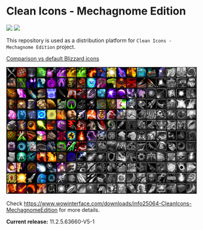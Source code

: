 # Clean Icons - Mechagnome Edition

[<img src="https://img.shields.io/github/downloads/AcidWeb/Clean-Icons-Mechagnome-Edition/latest/total">](https://github.com/AcidWeb/Clean-Icons-Mechagnome-Edition/releases/latest) [<img src="https://img.shields.io/github/downloads/AcidWeb/Clean-Icons-Mechagnome-Edition/total">](https://github.com/AcidWeb/Clean-Icons-Mechagnome-Edition/releases)

This repository is used as a distribution platform for `Clean Icons - Mechagnome Edition` project.

[Comparison vs default Blizzard icons](https://acidweb.github.io/Clean-Icons-Mechagnome-Edition/)

![Icons](./docs/Merge.png)

Check https://www.wowinterface.com/downloads/info25064-CleanIcons-MechagnomeEdition for more details.

**Current release:** 11.2.5.63660-V5-1
